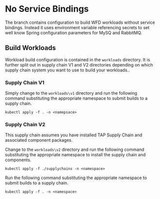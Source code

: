 # No Service Bindings
The branch contains configuration to build WFD workloads without service bindings.  Instead it uses
environment variable referencing secrets to set well know Spring configuration parameters for MySQ and 
RabbitMQ.

## Build Workloads
Workload build configuration is contained in the `workloads` directory.  It is further split out in supply chain V1
and V2 directories depending on which supply chain system you want to use to build your workloads..

### Supply Chain V1

Simply change to the `workloads\v1` directory and run the following command substituting the appropriate namespace 
to submit builds to a supply chain.

```
kubectl apply -f . -n <namepsace> 
```

### Supply Chain V2

This supply chain assumes you have installed TAP Supply Chain and associated component packages.

Change to the `workloads\v2` directory and run the following command substituting the appropriate namespace 
to install the supply chain and components.

```
kubectl apply -f ./supplychains -n <namespace> 
```

Run the following command substituting the appropriate namespace to submit builds to a supply chain.

```
kubectl apply -f . -n <namespace> 
```
